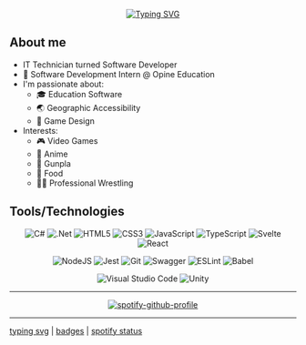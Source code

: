 

<!-- # Hi, I'm Skylan 

## I'm a full-stack developer and amateur game developer
-->
<div align="center">

[![Typing SVG](https://readme-typing-svg.demolab.com?font=JetBrains+Mono&pause=800&color=7629F7&center=true&vCenter=true&width=435&lines=Hi%2C+I'm+Skylan!;Full+Stack+Web%2FApp+Developer;Game+Designer)](https://git.io/typing-svg)

</div>

## About me

* IT Technician turned Software Developer
* 🌱 Software Development Intern @ Opine Education
* I'm passionate about:
  * 🎓 Education Software
  * 🌏 Geographic Accessibility
  * 📝 Game Design
* Interests:
  * 🎮 Video Games
  * 🎴 Anime
  * 🤖 Gunpla
  * 🥢 Food
  * 🤼‍♀️ Professional Wrestling

## Tools/Technologies

<div align="center">
 
 ![C#](https://img.shields.io/badge/c%23-%23239120.svg?style=for-the-badge&logo=c-sharp&logoColor=white) ![.Net](https://img.shields.io/badge/.NET-5C2D91?style=for-the-badge&logo=.net&logoColor=white) ![HTML5](https://img.shields.io/badge/html5-%23E34F26.svg?style=for-the-badge&logo=html5&logoColor=white) ![CSS3](https://img.shields.io/badge/css3-%231572B6.svg?style=for-the-badge&logo=css3&logoColor=white) ![JavaScript](https://img.shields.io/badge/javascript-%23323330.svg?style=for-the-badge&logo=javascript&logoColor=%23F7DF1E) ![TypeScript](https://img.shields.io/badge/typescript-%23007ACC.svg?style=for-the-badge&logo=typescript&logoColor=white) ![Svelte](https://img.shields.io/badge/svelte-%23f1413d.svg?style=for-the-badge&logo=svelte&logoColor=white) ![React](https://img.shields.io/badge/react-%2320232a.svg?style=for-the-badge&logo=react&logoColor=%2361DAFB)

 ![NodeJS](https://img.shields.io/badge/node.js-6DA55F?style=for-the-badge&logo=node.js&logoColor=white) ![Jest](https://img.shields.io/badge/-jest-%23C21325?style=for-the-badge&logo=jest&logoColor=white) ![Git](https://img.shields.io/badge/git-%23F05033.svg?style=for-the-badge&logo=git&logoColor=white) ![Swagger](https://img.shields.io/badge/-Swagger-%23Clojure?style=for-the-badge&logo=swagger&logoColor=white) ![ESLint](https://img.shields.io/badge/ESLint-4B3263?style=for-the-badge&logo=eslint&logoColor=white) ![Babel](https://img.shields.io/badge/Babel-F9DC3e?style=for-the-badge&logo=babel&logoColor=black)
 
![Visual Studio Code](https://img.shields.io/badge/Visual%20Studio%20Code-0078d7.svg?style=for-the-badge&logo=visual-studio-code&logoColor=white) ![Unity](https://img.shields.io/badge/unity-%23000000.svg?style=for-the-badge&logo=unity&logoColor=white) 
 
<!--  ![Godot Engine](https://img.shields.io/badge/GODOT-%23FFFFFF.svg?style=for-the-badge&logo=godot-engine) -->

<!--  ![C#](https://img.shields.io/badge/c%23-%23239120.svg?style=for-the-badge&logo=c-sharp&logoColor=white&style=flat) ![.NET](https://img.shields.io/badge/.NET-512BD4?logo=dotnet&logoColor=fff&style=flat) ![CSS3](https://img.shields.io/badge/css3-%231572B6.svg?style=for-the-badge&logo=css3&logoColor=white&style=flat) ![HTML5](https://img.shields.io/badge/html5-%23E34F26.svg?style=for-the-badge&logo=html5&logoColor=white&style=flat) ![JavaScript](https://img.shields.io/badge/javascript-%23323330.svg?style=for-the-badge&logo=javascript&logoColor=%23F7DF1E&style=flat) ![TypeScript](https://img.shields.io/badge/typescript-%23007ACC.svg?style=for-the-badge&logo=typescript&logoColor=white&style=flat) ![React](https://img.shields.io/badge/react-%2320232a.svg?style=for-the-badge&logo=react&logoColor=%2361DAFB&style=flat) 

![Node.js](https://img.shields.io/badge/Node.js-393?logo=nodedotjs&logoColor=fff&style=flat) ![Jest](https://img.shields.io/badge/-jest-%23C21325?style=for-the-badge&logo=jest&logoColor=white&style=flat) ![Git](https://img.shields.io/badge/git-%23F05033.svg?style=for-the-badge&logo=git&logoColor=white&style=flat) ![Swagger](https://img.shields.io/badge/-Swagger-%23Clojure?style=for-the-badge&logo=swagger&logoColor=white&style=flat) ![ESLint](https://img.shields.io/badge/ESLint-4B3263?style=for-the-badge&logo=eslint&logoColor=white&style=flat) ![Babel](https://img.shields.io/badge/Babel-F9DC3e?style=for-the-badge&logo=babel&logoColor=black&style=flat) 

![Visual Studio Code Badge](https://img.shields.io/badge/Visual%20Studio%20Code-007ACC?logo=visualstudiocode&logoColor=fff&style=flat) ![Unity](https://img.shields.io/badge/unity-%23000000.svg?style=for-the-badge&logo=unity&logoColor=white&style=flat) -->

</div>

<hr />
<!-- <a href="https://github.com/anuraghazra/convoychat">
  <img align="center" src="https://github-readme-stats.vercel.app/api?username=doublespoiler&theme=dracula&hide_border=true&show_icons=true" />
</a>  -->

<div align="center">
 
 <!--START_SECTION:waka-->
 <!--END_SECTION:waka-->

[![spotify-github-profile](https://spotify-github-profile.vercel.app/api/view?uid=rv0clnet2uqwj1zhy4am4z178&cover_image=true&theme=natemoo-re&show_offline=false&background_color=121212&bar_color=53b14f&bar_color_cover=true)](https://spotify-github-profile.vercel.app/api/view?uid=rv0clnet2uqwj1zhy4am4z178&redirect=true)

<!-- <a href="https://github.com/anuraghazra/github-readme-stats">
  <img align="center" src="https://github-readme-stats.vercel.app/api/top-langs/?username=doublespoiler&theme=dracula&hide_border=true&layout=compact" />
</a> -->

<!-- [![My GitHub stats](https://github-readme-stats.vercel.app/api?username=doublespoiler&theme=dracula&hide_border=true&show_icons=true)](https://github.com/anuraghazra/github-readme-stats)
[![Top Langs](https://github-readme-stats.vercel.app/api/top-langs/?username=doublespoiler&theme=dracula&hide_border=true&layout=compact)](https://github.com/anuraghazra/github-readme-stats) -->

</div>

<hr />

[typing svg](https://github.com/DenverCoder1/readme-typing-svg) | [badges](https://github.com/Ileriayo/markdown-badges) | [spotify status](https://github.com/kittinan/spotify-github-profile)
